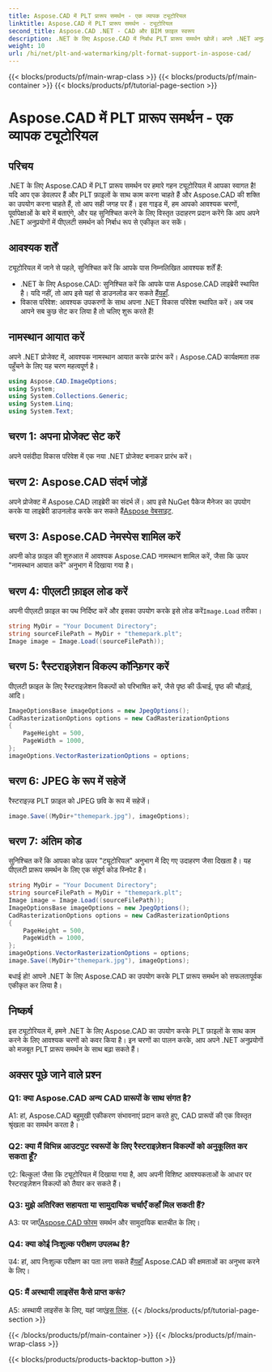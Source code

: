 ```yaml
---
title: Aspose.CAD में PLT प्रारूप समर्थन - एक व्यापक ट्यूटोरियल
linktitle: Aspose.CAD में PLT प्रारूप समर्थन - ट्यूटोरियल
second_title: Aspose.CAD .NET - CAD और BIM फ़ाइल स्वरूप
description: .NET के लिए Aspose.CAD में निर्बाध PLT प्रारूप समर्थन खोजें। अपने .NET अनुप्रयोगों में PLT फ़ाइलों को सहजता से एकीकृत करने के लिए हमारी चरण-दर-चरण मार्गदर्शिका का पालन करें।
weight: 10
url: /hi/net/plt-and-watermarking/plt-format-support-in-aspose-cad/
---
```


{{< blocks/products/pf/main-wrap-class >}}
{{< blocks/products/pf/main-container >}}
{{< blocks/products/pf/tutorial-page-section >}}

# Aspose.CAD में PLT प्रारूप समर्थन - एक व्यापक ट्यूटोरियल

## परिचय

.NET के लिए Aspose.CAD में PLT प्रारूप समर्थन पर हमारे गहन ट्यूटोरियल में आपका स्वागत है! यदि आप एक डेवलपर हैं और PLT फ़ाइलों के साथ काम करना चाहते हैं और Aspose.CAD की शक्ति का उपयोग करना चाहते हैं, तो आप सही जगह पर हैं। इस गाइड में, हम आपको आवश्यक चरणों, पूर्वापेक्षाओं के बारे में बताएंगे, और यह सुनिश्चित करने के लिए विस्तृत उदाहरण प्रदान करेंगे कि आप अपने .NET अनुप्रयोगों में पीएलटी समर्थन को निर्बाध रूप से एकीकृत कर सकें।

## आवश्यक शर्तें

ट्यूटोरियल में जाने से पहले, सुनिश्चित करें कि आपके पास निम्नलिखित आवश्यक शर्तें हैं:
-  .NET के लिए Aspose.CAD: सुनिश्चित करें कि आपके पास Aspose.CAD लाइब्रेरी स्थापित है। यदि नहीं, तो आप इसे यहां से डाउनलोड कर सकते हैं[यहाँ](https://releases.aspose.com/cad/net/).
- विकास परिवेश: आवश्यक उपकरणों के साथ अपना .NET विकास परिवेश स्थापित करें।
अब जब आपने सब कुछ सेट कर लिया है तो चलिए शुरू करते हैं!

## नामस्थान आयात करें

अपने .NET प्रोजेक्ट में, आवश्यक नामस्थान आयात करके प्रारंभ करें। Aspose.CAD कार्यक्षमता तक पहुँचने के लिए यह चरण महत्वपूर्ण है।
```csharp
using Aspose.CAD.ImageOptions;
using System;
using System.Collections.Generic;
using System.Linq;
using System.Text;
```

## चरण 1: अपना प्रोजेक्ट सेट करें

अपने पसंदीदा विकास परिवेश में एक नया .NET प्रोजेक्ट बनाकर प्रारंभ करें।

## चरण 2: Aspose.CAD संदर्भ जोड़ें

 अपने प्रोजेक्ट में Aspose.CAD लाइब्रेरी का संदर्भ लें। आप इसे NuGet पैकेज मैनेजर का उपयोग करके या लाइब्रेरी डाउनलोड करके कर सकते हैं[Aspose वेबसाइट](https://purchase.aspose.com/buy).

## चरण 3: Aspose.CAD नेमस्पेस शामिल करें

अपनी कोड फ़ाइल की शुरुआत में आवश्यक Aspose.CAD नामस्थान शामिल करें, जैसा कि ऊपर "नामस्थान आयात करें" अनुभाग में दिखाया गया है।

## चरण 4: पीएलटी फ़ाइल लोड करें

 अपनी पीएलटी फ़ाइल का पथ निर्दिष्ट करें और इसका उपयोग करके इसे लोड करें`Image.Load` तरीका।

```csharp
string MyDir = "Your Document Directory";
string sourceFilePath = MyDir + "themepark.plt";
Image image = Image.Load((sourceFilePath));
```

## चरण 5: रैस्टराइज़ेशन विकल्प कॉन्फ़िगर करें

पीएलटी फ़ाइल के लिए रैस्टराइज़ेशन विकल्पों को परिभाषित करें, जैसे पृष्ठ की ऊँचाई, पृष्ठ की चौड़ाई, आदि।

```csharp
ImageOptionsBase imageOptions = new JpegOptions();
CadRasterizationOptions options = new CadRasterizationOptions
{
    PageHeight = 500,
    PageWidth = 1000,
};
imageOptions.VectorRasterizationOptions = options;
```

## चरण 6: JPEG के रूप में सहेजें

रैस्टराइज़्ड PLT फ़ाइल को JPEG छवि के रूप में सहेजें।

```csharp
image.Save((MyDir+"themepark.jpg"), imageOptions);
```

## चरण 7: अंतिम कोड

सुनिश्चित करें कि आपका कोड ऊपर "ट्यूटोरियल" अनुभाग में दिए गए उदाहरण जैसा दिखता है। यह पीएलटी प्रारूप समर्थन के लिए एक संपूर्ण कोड स्निपेट है।

```csharp
string MyDir = "Your Document Directory";
string sourceFilePath = MyDir + "themepark.plt";
Image image = Image.Load((sourceFilePath));
ImageOptionsBase imageOptions = new JpegOptions();
CadRasterizationOptions options = new CadRasterizationOptions
{
    PageHeight = 500,
    PageWidth = 1000,
};
imageOptions.VectorRasterizationOptions = options;
image.Save((MyDir+"themepark.jpg"), imageOptions);
```

बधाई हो! आपने .NET के लिए Aspose.CAD का उपयोग करके PLT प्रारूप समर्थन को सफलतापूर्वक एकीकृत कर लिया है।

## निष्कर्ष

इस ट्यूटोरियल में, हमने .NET के लिए Aspose.CAD का उपयोग करके PLT फ़ाइलों के साथ काम करने के लिए आवश्यक चरणों को कवर किया है। इन चरणों का पालन करके, आप अपने .NET अनुप्रयोगों को मजबूत PLT प्रारूप समर्थन के साथ बढ़ा सकते हैं।

## अक्सर पूछे जाने वाले प्रश्न

### Q1: क्या Aspose.CAD अन्य CAD प्रारूपों के साथ संगत है?

A1: हां, Aspose.CAD बहुमुखी एकीकरण संभावनाएं प्रदान करते हुए, CAD प्रारूपों की एक विस्तृत श्रृंखला का समर्थन करता है।

### Q2: क्या मैं विभिन्न आउटपुट स्वरूपों के लिए रैस्टराइज़ेशन विकल्पों को अनुकूलित कर सकता हूँ?

ए2: बिल्कुल! जैसा कि ट्यूटोरियल में दिखाया गया है, आप अपनी विशिष्ट आवश्यकताओं के आधार पर रैस्टराइज़ेशन विकल्पों को तैयार कर सकते हैं।

### Q3: मुझे अतिरिक्त सहायता या सामुदायिक चर्चाएँ कहाँ मिल सकती हैं?

 A3: पर जाएँ[Aspose.CAD फोरम](https://forum.aspose.com/c/cad/19) समर्थन और सामुदायिक बातचीत के लिए।

### Q4: क्या कोई निःशुल्क परीक्षण उपलब्ध है?

 उ4: हां, आप निःशुल्क परीक्षण का पता लगा सकते हैं[यहाँ](https://releases.aspose.com/) Aspose.CAD की क्षमताओं का अनुभव करने के लिए।

### Q5: मैं अस्थायी लाइसेंस कैसे प्राप्त करूं?

 A5: अस्थायी लाइसेंस के लिए, यहां जाएं[इस लिंक](https://purchase.aspose.com/temporary-license/).
{{< /blocks/products/pf/tutorial-page-section >}}

{{< /blocks/products/pf/main-container >}}
{{< /blocks/products/pf/main-wrap-class >}}

{{< blocks/products/products-backtop-button >}}
